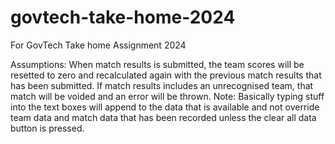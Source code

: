 # govtech-take-home-2024
For GovTech Take home Assignment 2024


Assumptions:
When match results is submitted, the team scores will be resetted to zero and recalculated again with the previous match results that has been submitted. 
If match results includes an unrecognised team, that match will be voided and an error will be thrown.
Note: Basically typing stuff into the text boxes will append to the data that is available and not override team data and match data that has been recorded unless the clear all data button is pressed.
